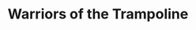 ---
layout: other-video
permalink: /warriors-of-the-trampoline
title: Warriors of the Trampoline
video_number: 31
release_date: 1996-01-01
description: 
cast: 
video_info:
  - 
video_available: false
medium: live action
old_cm_description: |
  All of my friends from the neighborhood used to have wrestling matches on a trampoline in their backyard. It was lots of fun, so I began videotaping the fights. The competitors became more dramatic and intense when the camera was on them. At the end of the summer, I edited a greatest "hits" (all the best punches, kicks, slams, etc.) music video with the song "Eye of the Tiger." It was the FIRST EDITING JOB I've ever done! (done using two regular vcr's)
james_old_star_rating: 2
james_old_number_rating: 6
---